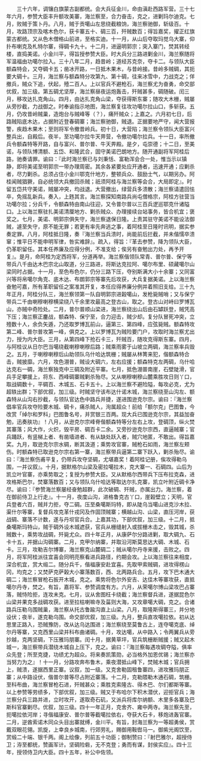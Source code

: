 <!-- { "loadSidebar": true } -->
　　三十六年，调镶白旗蒙古副都统。会大兵征金川，命由滇赴西路军营。三十七年六月，参赞大臣丰升额攻美寨，海兰察至，合力奋击，克之，进剿玛尔迪克。七月，败贼于策卜丹。八月，贼于贡噶山左思绕截粮饷，海兰察驰御，斩级百。十月，攻路顶宗及喀木色尔，获卡寨五十、碉三百，歼贼数百；得旨嘉奖，擢正红旗蒙古都统。又从色木僧格山前进，至格实迪。十一月，从山后夺取玛觉乌大寨，仰扑布喇克及札特尔寨，得碉卡九十。十二月，进逼明郭宗；突入寨门，焚其转经楼，直捣美诺。小金川平，得旨授参赞大臣。时大兵分三路进剿金川，海兰察随将军温福由功噶尔拉入。三十八年二月，趋昔岭；道经苏克奈，夺卡二。与领队大臣额森特会，又夺碉卡五；凿冰开路，一日抵木果木，与昔岭接。昔岭多贼碉，其扼要大碉十。三月，海兰察与额森特分攻第九、第十碉，往来冰雪中，力战克之；佯撤兵，贼众下追，伏起，殪二百人。上以官兵不避枪石，海兰察尤为奋勇，命交部优叙，加三级。第五碉尤坚厚，海兰察昼夜运炮轰击，歼贼甚多，碉随破。闰三月，移攻达扎克角山。四月，由达扎克角山梁，夺获得斯东寨；随攻大木栅，贼屡从旁抄截，力战御之。时奉谕指示地图，海兰察复往攻功噶尔拉山口，多斩获。五月，仍攻昔岭贼巢，造炮台与贼峰等（？），痛歼贼众；上嘉之。六月初七日，后路贼陷底木达，占据附近登春碉寨；海兰察驰御，贼退。正据要地严守，闻大营报警，疾趋木果木；至则将军令撤昔岭兵。初十日，大营陷；海兰察令领队大臣富兴整兵出，自殿后。夜半，至功噶尔拉牛天畀营，令撤功噶尔拉兵。十一日，率所撤兵令额森特等开路，自与富兴、普尔普、牛天畀殿。是夕，屯崇德；十二日，至美诺，与领队博清额、五岱、和隆武合，固守美诺巴朗地方。随开通副将军阿桂后路，驰奏请罪。谕曰：『此时海兰察已与刘秉恬、富勒浑会合一处，惟当示以镇静，即将美诺至明郭宗一带办理周密。其余各紧要处应开通者，迅速开通；应剿杀者，尽力剿杀。总须占住小金川鄂克什地方，整顿兵众、鼓励士气，以期另办。阿桂闻贼猖獗，自必统领大兵撤回杀贼；祇须阿桂与海兰察等会合，大局即定』。时留五岱共守美诺，贼屡冲突，均战退。大营撤出，绿营兵多溃散；海兰察请遣回怯卒，免摇乱新兵。奏入，上韪其言。海兰察探知南路兵尚屯僧格宗，阿桂方驻营当功噶尔拉；分兵千，令额森特由南山往迎，又令普尔普以三百兵逻巡鄂克什诸隘口。上以海兰察驻扎美诺清厘地方、剿杀贼众、办理接续台站事务，皆合机宜；褒奖之。七月，美诺、明郭宗俱失守，海兰察退保日隆。上责其驻守美诺不能设法御贼，遽至失守，原不能无罪；若更有率先奔逃之事，着阿桂至日隆时讯明，据实参奏定罪。八月，阿桂抵日隆，奏『海兰察当兵溃时，尚能前后拦截，并未偕懦卒溃窜；惟平日不能申明军律，咎实难辞』。疏入，得旨：『革去参赞，降为领队大臣，仍革职留任。其本任养廉及应得分例，不准支给；俟另有奋勉出力处，再予开复』。是月，命阿桂为定西将军，分道再举。海兰察偕领队常青、普尔普、保宁等带兵八千由达木巴宗北山取道，分三路进，将斯达克拉阿、噶尔布里、硕藏噶尔山梁同时占据。十一月，至色布色尔，仍分三路下压，夺别斯满大小十余寨；又同富兴等将帛噶尔角克、底木达、布朗郭宗等寨先后攻获，大兵复据美诺。上以海兰察奋勉可嘉，所有革职留任之案准其开复，本任应得养廉分例并着照旧支给。三十九年正月，阿桂分队三，海兰察领第一队自明郭宗进榖噶山，发枪毙贼哨；又与保宁带兵二千由喇穆喇穆横梁绕八千余里攻最高之登古山，取之。登古山对峙曰罗博瓦山，亦贼中奇险处。二月，普尔普顺山梁进，海兰察绕出山后由石罅跃登，贼凭高下压；海兰察正鏖战，额森特、保宁至，合力迎击，贼少却。复分队冒死冲突，立殪数十人，余负矢遁，乃还取罗博瓦前山，逼第三、第四峰，应弦毙贼。额森特攻第二峰、普尔普攻第一峰，俱克之。上以罗博瓦为贼险要门户，攻取时海兰察尤出力，授为内大臣。三月，从第四峰下抢石卡三，歼贼百，随攻克得斯东寨。四月，与阿桂议从日尔巴当噶绕截喇穆喇穆后路；贼乘雨雾于山坡立两碉，海兰察率兵毁之。五月，于喇穆喇穆后山助领队乌什哈达筑栅；贼屡从林箐来犯，偕额森特合击，贼披靡。六月，攻色淜普，贼设大碉六，左右应援；额森特克左两碉，乌什哈达克右一碉，海兰察独克中三碉及附近平寨。七月，抵色淜普南崖，石壁陡滑，官兵手足攀援上，将东、西峰碉寨贼剿杀殆尽。又从喇穆喇穆山麓乘胜攻日则丫口，取战碉数十，平碉百、木城五、石卡五十。上以海兰察不避险隘，每攻必克，尤为超轶出群；下部优叙，加三级。时贼坚守该布达什诺木城，海兰察绕至山沟左、额森特从山沟右抄截，与领队官达色中路兵并捷，遂进围逊克尔宗。谕曰：『海兰察倡率官兵攻夺险要木城、碉卡，痛杀贼人，洵属超众！前给「额尔克」巴图鲁，今改赏「绰尔和罗科」巴图鲁名号，并赏银三百两。现大兵已围逊克尔宗，其益加奋勉，迅奏肤功』！八月，从逊克尔宗峰脊偕额森特等分左右上攻，登碉顶，纵火焚其寨落；风大作，火炽，毁平房、碉百卡二余。又旁抄逊克尔宗西，直逼贼寨；官兵踊跃，有竖梯上者、有凿墙进者、有从缺处跃入者，贼穴地匿，不敢出。得旨嘉奖。九月，取逊克尔宗水碉，断其汲道；乘势攻官寨，贼枪石如雨，海兰察左颊伤。时额森特已取逊克尔宗右第一寨，海兰察带兵逼第二寨下跃入，剿杀殆尽。谕曰：『海兰察伤甫平复，仍带兵攻夺坚碉，尤堪嘉奖！着阿桂记册，俟攻得勒乌围，一并议叙』。十月，据默格尔山梁及密拉噶拉木，克大寨一、石碉四。山后为凯立叶官寨，亦乘势取之；复授为参赞大臣。又从默格尔西带兵下压布拉克森，进攻格斯巴尔，焚寨落数百；又与领队乌什哈达等取达尔扎克寨，凯立叶附近碉卡净尽。谕曰：『参赞海兰察屡经奋勉超群，此次破碉、歼贼，亦属出力。海兰察，着在御前侍卫上行走』。十一月，夜度山沟，进格鲁克古丫口，崖榖壁立；天明，官兵登者六百，贼并力拒，夺二碉。压至桑噶斯玛特，即从陡乌当噶山进克沙木拉、渠什尔等寨，复督兵攻克革什戎冈及作固顶贼寨；横越山沟、山梁，直压河岸，获战碉、寨落不计数，遂与丹坝官兵合。上嘉其功，下部优叙，加三级。十二月，抵桑噶斯玛特山，贼于碉外设木城遮获，官兵从栅缝射入或拔栅木击之，毁其城，杀贼数十，乘势攻战碉，歼毙尤众。四十年正月，从康萨尔分路进剿，取大碉九、石卡十五，并据山沟碉寨。二月，克甲尔纳寨，并取沿河斯莫思达大碉、木城、石卡。三月，攻勒吉尔博寨，海兰察克山麓碉二；贼从噶尔丹寺来援，击败之。四月，将军阿桂派往宜喜会同明亮察看进兵路径，约期会攻。上以海兰察往来相度，深合机宜，赏大缎二。随分兵千，偕福康安赴宜喜。先取甲索贼碉，进攻得楞山冈，均克之；又焚萨克萨榖大小寨落数百，西、北两路兵合。五月，攻下巴木通大碉二；海兰察冒枪石扳开木城，克之。乘势将色尔外安吉、达佳木等寨攻获，直抵噶尔丹寺，焚之。有旨，嘉将军、参赞调度有方。六月，从荣噶尔博山梁攻巴占寨落，贼恃险拒，连攻未克。七月，议从舍图枉卡绕截；海兰察督兵进，遂据昆色尔山梁并果克多战碉攻获。进至拉枯喇嘛寺及菑则大海，又攻章噶大碉，克之。合诸路兵压勒乌围贼巢，海兰察从托古鲁踰沟直上山梁。八月，取隆斯得寨三，并分地设伏；夜半，遂克勒乌围。命交部优叙，加三级。九月，整兵直攻噶拉依。初从达思里正路入，恐贼豫防，改从达乌达围进；海兰察绕至莫鲁古上，连夺噶克底、绰尔丹等寨，又克西里山梁并科布曲诸碉。十月，攻达噶，从中路入；令两翼兵从旁抄越，克两坚碉，下压雅玛朋寨。闰十月，据黄草坪，官兵筑栅断贼援；贼又起木城一，海兰察带兵潜绕木城自上压下，克之。谕曰：『海兰察每遇攻碉夺隘，俱率众先登；所至克捷，功绩尤为超众。将来奏凯策勋，必当格外加恩优锡；海兰察亦当努力为之』！十一月，分路攻奔布鲁木，乘夜潜抵山峰下，焚贼木城；官兵拥上，贼溃，遂据西里正寨。议叙，加一级。又克舍勒固租鲁寨四，进攻雅玛朋正寨；从中路设伏，偕普尔普等尽占附近寨落。十二月，克勒隈勒木通石碉，筑栅。至科布曲，海兰察冒枪石进，歼贼甚众；乘胜克索隆古、得木巴、尔们都斯等寨。以上参赞等劳绩多，下部优叙，加三级。贼又于布哈尔下积木潜伏，迎拒官兵；海兰察分兵三路并进，立时攻开，遂取奇石矶，又派兵将库尔纳额、木里多各寨及巴斯科官寨剿尽。优叙，加三级。四十一年正月，克舍齐、雍中两寺。海兰察先至，扼噶拉依河岸；寻偕福康安、普尔普等截噶拉依右，夺获大石卡，移炮进轰官寨。二月，逆酋索诺木同众头目出寨就缚，金川平。有旨，封海兰察为一等超勇侯，赏戴双眼花翎。凯旋，上幸良乡城南，行郊劳礼，赐御用鞍辔马一。御紫光阁饮至，赏缎二十端、银千两。阁上绘像，列前五十功臣；御制赞曰：『射巴雅尔，超授侍卫；洊至都统，赞画军计。坚碉险砦，无不克登；勇而有谋，封侯实应』。四十三年，授领侍卫内大臣。四十五年，补公中佐领。

